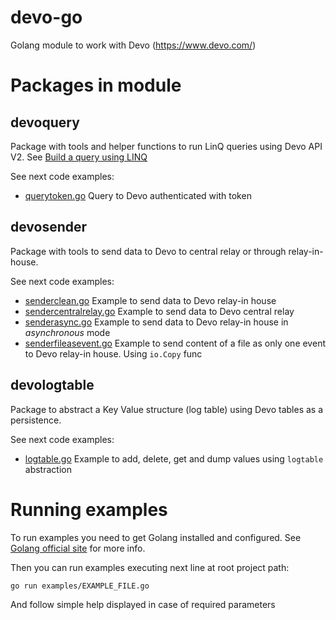 # devo-go
Golang module to work with Devo (https://www.devo.com/)

# Packages in module

## devoquery

Package with tools and helper functions to run LinQ queries using Devo API V2. See [Build a query using LINQ](https://docs.devo.com/confluence/ndt/searching-data/building-a-query/build-a-query-using-linq)

See next code examples:
* [querytoken.go](./examples/querytoken.go) Query to Devo authenticated with token

## devosender

Package with tools to send data to Devo to central relay or through relay-in-house.

See next code examples:
* [senderclean.go](./examples/senderclean.go) Example to send data to Devo relay-in house
* [sendercentralrelay.go](./examples/sendercentralrelay.go) Example to send data to Devo central relay
* [senderasync.go](./examples/senderasync.go) Example to send data to Devo relay-in house in _asynchronous_ mode
* [senderfileasevent.go](./examples/senderfileasevent.go) Example to send content of a file as only one event to Devo relay-in house. Using `io.Copy` func

## devologtable

Package to abstract a Key Value structure (log table) using Devo tables as a persistence.

See next code examples:
* [logtable.go](./examples/logtable.go) Example to add, delete, get and dump values using `logtable` abstraction

# Running examples

To run examples you need to get Golang installed and configured. See [Golang official site](https://golang.org/) for more info.

Then you can run examples executing next line at root project path:
```bash
go run examples/EXAMPLE_FILE.go
```

And follow simple help displayed in case of required parameters
